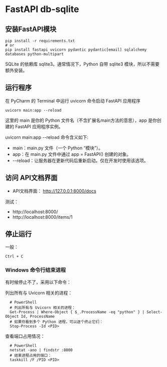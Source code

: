 # FastAPI db-sqlite

## 安装FastAPI模块

```shell
pip install -r requirements.txt
# or
pip install fastapi uvicorn pydantic pydantic[email] sqlalchemy databases python-multipart
```

SQLite 的依赖库 sqlite3。通常情况下，Python 自带 sqlite3 模块，所以不需要额外安装。

## 运行程序

在 PyCharm 的 Terminal 中运行 uvicorn 命令启动 FastAPI 应用程序

```shell
uvicorn main:app --reload
```

这里的 main 是你的 Python 文件名（不含扩展名main方法的意思），app 是你创建的 FastAPI 应用程序实例。

uvicorn main:app --reload 命令含义如下:

* main：main.py 文件（一个 Python “模块”）。
* app：在 main.py 文件中通过 app = FastAPI() 创建的对象。
* --reload：让服务器在更新代码后重新启动。仅在开发时使用该选项。

## 访问 API文档界面

* API文档界面： http://127.0.0.1:8000/docs

测试：

* http://localhost:8000/
* http://localhost:8000/items/1

## 停止运行

一般：

```shell
Ctrl + C
```

### Windows 命令行结束进程

有时候停止不了，采用以下命令：

列出所有与 Uvicorn 相关的进程：

```shell
  # PowerShell
  # 列出所有与 Uvicorn 相关的进程：
  Get-Process | Where-Object { $_.ProcessName -eq "python" } | Select-Object Id, ProcessName
  # 如果你看到多个 Python 进程，可以逐个终止它们：
  Stop-Process -Id <PID>
```

查看端口占用情况：

```shell
  # PowerShell
  netstat -ano | findstr :8000
  # 结束进程占用的端口：
  taskkill /F /PID <PID>
```